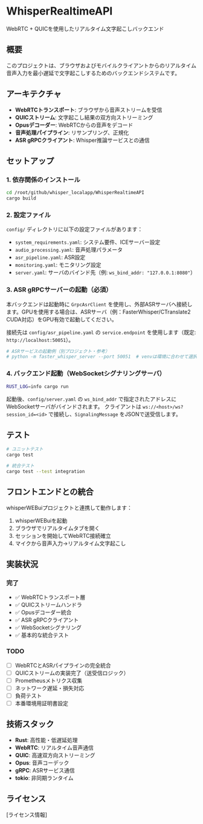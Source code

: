 # WhisperRealtimeAPI

WebRTC + QUICを使用したリアルタイム文字起こしバックエンド

## 概要

このプロジェクトは、ブラウザおよびモバイルクライアントからのリアルタイム音声入力を最小遅延で文字起こしするためのバックエンドシステムです。

## アーキテクチャ

- **WebRTCトランスポート**: ブラウザから音声ストリームを受信
- **QUICストリーム**: 文字起こし結果の双方向ストリーミング
- **Opusデコーダー**: WebRTCからの音声をデコード
- **音声処理パイプライン**: リサンプリング、正規化
- **ASR gRPCクライアント**: Whisper推論サービスとの通信

## セットアップ

### 1. 依存関係のインストール

```bash
cd /root/github/whisper_localapp/WhisperRealtimeAPI
cargo build
```

### 2. 設定ファイル

`config/` ディレクトリに以下の設定ファイルがあります：

- `system_requirements.yaml`: システム要件、ICEサーバー設定
- `audio_processing.yaml`: 音声処理パラメータ
- `asr_pipeline.yaml`: ASR設定
- `monitoring.yaml`: モニタリング設定
- `server.yaml`: サーバのバインド先（例: `ws_bind_addr: "127.0.0.1:8080"`）

### 3. ASR gRPCサーバーの起動（必須）

本バックエンドは起動時に `GrpcAsrClient` を使用し、外部ASRサーバへ接続します。GPUを使用する場合は、ASRサーバ（例：FasterWhisper/CTranslate2 CUDA対応）をGPU有効で起動してください。

接続先は `config/asr_pipeline.yaml` の `service.endpoint` を使用します（既定: `http://localhost:50051`）。

```bash
# ASRサービスの起動例（別プロジェクト・参考）
# python -m faster_whisper_server --port 50051  # venvは環境に合わせて選択
```

### 4. バックエンド起動（WebSocketシグナリングサーバ）

```bash
RUST_LOG=info cargo run
```

起動後、`config/server.yaml` の `ws_bind_addr` で指定されたアドレスにWebSocketサーバがバインドされます。
クライアントは `ws://<host>/ws?session_id=<id>` で接続し、`SignalingMessage` をJSONで送受信します。

## テスト

```bash
# ユニットテスト
cargo test

# 統合テスト
cargo test --test integration
```

## フロントエンドとの統合

whisperWEBuiプロジェクトと連携して動作します：

1. whisperWEBuiを起動
2. ブラウザでリアルタイムタブを開く
3. セッションを開始してWebRTC接続確立
4. マイクから音声入力→リアルタイム文字起こし

## 実装状況

### 完了
- ✅ WebRTCトランスポート層
- ✅ QUICストリームハンドラ
- ✅ Opusデコーダー統合
- ✅ ASR gRPCクライアント
- ✅ WebSocketシグナリング
- ✅ 基本的な統合テスト

### TODO
- [ ] WebRTCとASRパイプラインの完全統合
- [ ] QUICストリームの実装完了（送受信ロジック）
- [ ] Prometheusメトリクス収集
- [ ] ネットワーク遅延・損失対応
- [ ] 負荷テスト
- [ ] 本番環境用証明書設定

## 技術スタック

- **Rust**: 高性能・低遅延処理
- **WebRTC**: リアルタイム音声通信
- **QUIC**: 高速双方向ストリーミング
- **Opus**: 音声コーデック
- **gRPC**: ASRサービス通信
- **tokio**: 非同期ランタイム

## ライセンス

[ライセンス情報]

